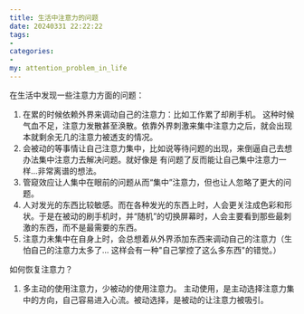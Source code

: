 ```yaml
---
title: 生活中注意力的问题
date: 20240331 22:22:22
tags:
-
categories:
-
my: attention_problem_in_life
---
```


在生活中发现一些注意力方面的问题：

1. 在累的时候依赖外界来调动自己的注意力：比如工作累了却刷手机。
    这种时候气血不足，注意力发散甚至涣散。依靠外界刺激来集中注意力之后，就会出现本就剩余无几的注意力被透支的情况。
2. 会被动的等事情让自己注意力集中，比如说等待问题的出现，来倒逼自己去想办法集中注意力去解决问题。就好像是 有问题了反而能让自己集中注意力一样...非常离谱的想法。
3. 管窥效应让人集中在眼前的问题从而“集中”注意力，但也让人忽略了更大的问题。
4. 人对发光的东西比较敏感。而在各种发光的东西上时，人会更关注成色彩和形状。于是在被动的刷手机时，并“随机”的切换屏幕时，人会主要看到那些最刺激的东西，而不是最需要的东西。
5. 注意力未集中在自身上时，会总想着从外界添加东西来调动自己的注意力（生怕自己的注意力太多了...   这样会有一种"自己掌控了这么多东西"的错觉。）

如何恢复注意力？

1. 多主动的使用注意力，少被动的使用注意力。
    主动使用，是主动选择注意力集中的方向，自己容易进入心流。被动选择，是被动的让注意力被吸引。

